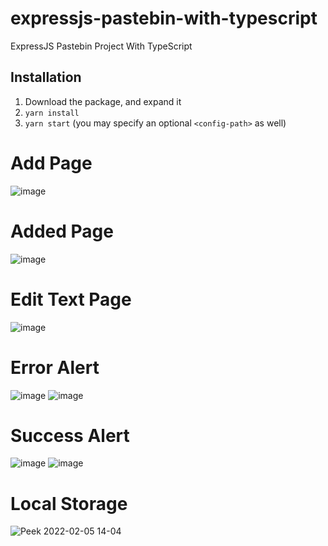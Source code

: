# expressjs-pastebin-with-typescript
ExpressJS Pastebin Project With TypeScript

## Installation
1.  Download the package, and expand it
2.  `yarn install`
3.  `yarn start` (you may specify an optional `<config-path>` as well)

# Add Page
![image](https://user-images.githubusercontent.com/48402602/152617916-738f44a1-aaec-439e-a88b-0f1377dbcb27.png)

# Added Page
![image](https://user-images.githubusercontent.com/48402602/152618014-010d60fb-1997-49f3-be54-9aff45519ab7.png)

# Edit Text Page
![image](https://user-images.githubusercontent.com/48402602/152618033-13b06cb0-fd59-4d93-be6c-91fda12506c8.png)

# Error Alert
![image](https://user-images.githubusercontent.com/48402602/152618163-cce1eaab-e9e4-4152-b144-a5ff01d3e428.png)
![image](https://user-images.githubusercontent.com/48402602/152618222-c899948c-17b7-4353-8423-a5daf121d0bc.png)
# Success Alert
![image](https://user-images.githubusercontent.com/48402602/152618192-17affd7a-af76-4509-8f0d-04d26a3f82b4.png)
![image](https://user-images.githubusercontent.com/48402602/152618304-bf4ed688-d414-4589-b537-b0a074eec16f.png)

# Local Storage
![Peek 2022-02-05 14-04](https://user-images.githubusercontent.com/48402602/152639471-d73cff05-ef56-43ae-9709-a3f606afcd6a.gif)
